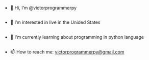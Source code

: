 - 👋 Hi, I’m @victorprogrammerpy
##
- 👀 I’m interested in live in the Unided States
##
- 🌱 I'm currently learning about programming in python language
##
- 📫 How to reach me: victorprogrammerpy@gmail.com

